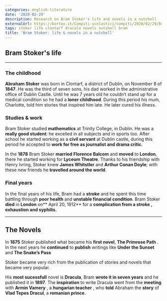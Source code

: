 ```yaml
---
categories: english-literature
date: '2020-02-29'
description: Research on Bram Stoker's life and novels in a nutshell
externalUrl: https://bortox.it/Compiti-scolastici/compiti/2020/02/29/Bram-Stoker-life-novels.html
tags: stoker life clontarf dracula novels nutshell bram
title: 'Bram Stoker: life & novels in a nutshell'
---
```


## Bram Stoker's life

---
### The childhood

**Abraham Stoker** was born in Clontarf, a district of Dublin, on November 8 of **1847**. He was the third of seven sons, his dad worked in the administrative office of Dublin Castle. Until he was 7 years old he couldn’t stand up for a medical condition so he had a **loner childhood**. During this period his mum, Charlotte, told him stories that  inspired him late. He later  cured his illness.


### Studies & work 

Bram Stoker studied **mathematics** at Trinity College, in Dublin. He was a **really good student**: he excelled in all subjects and in sports too. After school he started working as a **civil servant** at Dublin castle, during this period he accepted to **work for free as journalist and drama critic**.

 In the **1878** Bram Stoker **married** **Florence Balcom** and **moved** to **London**, there he started working for **Lyceum Theatre**. Thanks to his friendship with Henry Ivring, Stoker knew **James Whitstler** and **Arthur Conan Doyle**; with these new friends he **travelled around the world**.


### Final years

In the final years of his life, Bram had a **stroke** and he spent this time battling through **poor health** and **unstable financial condition**.   Bram Stoker **died** in **London** on** April 20, 1912** for a **complication from a stroke , exhaustion and syphilis.**

---

## The Novels 

In **1875** Stoker published what became his **first novel**, **The Primrose  Path** . In the next years he **continued** to **publish**  writings like **Under the Sunset** and  **The Snake’s Pass**

Stoker became very rich from the publication of stories and novels that became very popular.

His **most sucessfull** novel is **Dracula**, Bram **wrote it in seven years** and he published it in **1897**. The **inspiration** to write Dracula went from the **meeting** with **Armin Vamery** , a **hungarian teacher** , who **told** Abraham the **story** of **Vlad Tepes Dracul**, a **romanian prince**.